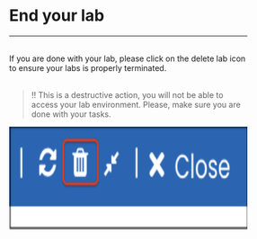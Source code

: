 <div style="margin-right: 50px; margin-left: 30px;">

# End your lab
___
<br>
If you are done with your lab, please click on the delete lab icon to ensure your labs is properly terminated. 
<br>
<br>

> ‼️ This is a destructive action, you will not be able to access your lab environment. Please, make sure you are done with your tasks.

   <p align="left">
       <img width="600" height="183" img src="img/endlab.png"/>
        </p>

</div>
